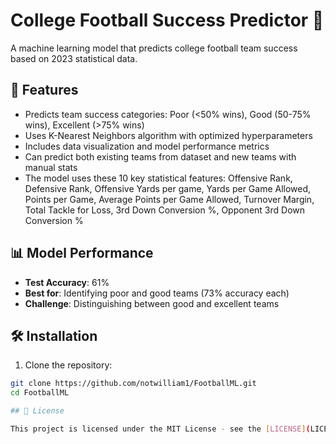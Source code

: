 # College Football Success Predictor 🏈

A machine learning model that predicts college football team success based on 2023 statistical data.

## 🎯 Features

- Predicts team success categories: Poor (<50% wins), Good (50-75% wins), Excellent (>75% wins)
- Uses K-Nearest Neighbors algorithm with optimized hyperparameters
- Includes data visualization and model performance metrics
- Can predict both existing teams from dataset and new teams with manual stats
- The model uses these 10 key statistical features: Offensive Rank, Defensive Rank, Offensive Yards per game, Yards per Game Allowed, Points per Game,
    Average Points per Game Allowed, Turnover Margin, Total Tackle for Loss, 3rd Down Conversion %, Opponent 3rd Down Conversion %

## 📊 Model Performance

- **Test Accuracy**: 61%
- **Best for**: Identifying poor and good teams (73% accuracy each)
- **Challenge**: Distinguishing between good and excellent teams

## 🛠️ Installation

1. Clone the repository:
```bash
git clone https://github.com/notwilliam1/FootballML.git
cd FootballML

## 📝 License

This project is licensed under the MIT License - see the [LICENSE](LICENSE) file for details.